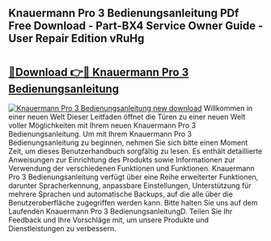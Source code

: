 ## Knauermann Pro 3 Bedienungsanleitung PDf Free Download - Part-BX4 Service Owner Guide - User Repair Edition vRuHg

# <h2><a href="http://df3n1q.blite.top/?on=Knauermann+Pro+3+Bedienungsanleitung">🔗Download 👉🔴 Knauermann Pro 3 Bedienungsanleitung</a></h2>

[![Knauermann Pro 3 Bedienungsanleitung new download](https://i.imgur.com/lujVjoI.png)](http://df3n1q.blite.top/?on=Knauermann+Pro+3+Bedienungsanleitung)
Willkommen in einer neuen Welt Dieser Leitfaden öffnet die Türen zu einer neuen Welt voller Möglichkeiten mit Ihrem neuen Knauermann Pro 3 Bedienungsanleitung. Um mit Ihrem Knauermann Pro 3 Bedienungsanleitung zu beginnen, nehmen Sie sich bitte einen Moment Zeit, um dieses Benutzerhandbuch sorgfältig zu lesen. Es enthält detaillierte Anweisungen zur Einrichtung des Produkts sowie Informationen zur Verwendung der verschiedenen Funktionen und Funktionen. Knauermann Pro 3 Bedienungsanleitung verfügt über eine Reihe erweiterter Funktionen, darunter Spracherkennung, anpassbare Einstellungen, Unterstützung für mehrere Sprachen und automatische Backups, auf die alle über die Benutzeroberfläche zugegriffen werden kann. Bitte halten Sie uns auf dem Laufenden Knauermann Pro 3 BedienungsanleitungD. Teilen Sie Ihr Feedback und Ihre Vorschläge mit, um unsere Produkte und Dienstleistungen zu verbessern.
